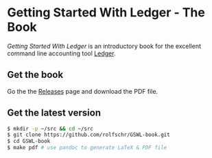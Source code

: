 # Getting Started With Ledger - The Book

*Getting Started With Ledger* is an introductory book for the excellent command line accounting tool [Ledger](http://ledger-cli.org/).

## Get the book

Go the the [Releases](https://github.com/rolfschr/GSWL-book/releases) page and download the PDF file.

## Get the latest version

```bash
$ mkdir -p ~/src && cd ~/src
$ git clone https://github.com/rolfschr/GSWL-book.git
$ cd GSWL-book
$ make pdf # use pandoc to generate LaTeX & PDF file
```
